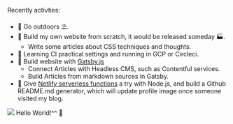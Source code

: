 Recently activties:
* 📍 Go outdoors ⛱️.
* 📍 Build my own website from scratch, it would be released someday 🏭.
  * Write some articles about CSS techniques and thoughts.
* 📍 Learning CI practical settings and running in GCP or Circleci.
* 📍 Build website with [Gatsby.js](https://www.gatsbyjs.com/) 
  * Connect Articles with Headless CMS, such as Contentful services.
  * Build Articles from markdown sources in Gatsby.
* 📍 Give [Netlify serverless functions](https://docs.netlify.com/functions/build-with-javascript/) a try with Node.js,
  and build a Github README.md generator, which will update profile image once someone visited my blog.

<!-- changer START -->
![](https://images.unsplash.com/photo-1519681393784-d120267933ba?ixlib=rb-1.2.1&q=80&fm=jpg&crop=entropy&cs=tinysrgb&w=1080&fit=max&ixid=eyJhcHBfaWQiOjg5NTUyfQ)
Hello World!^^ 👋
<!-- changer END -->
